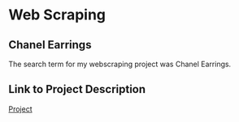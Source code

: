 # Web Scraping

## Chanel Earrings

The search term for my webscraping project was Chanel Earrings.

## Link to Project Description

[Project](https://github.com/mikeizbicki/cmc-csci040/tree/2020fall/hw_04)